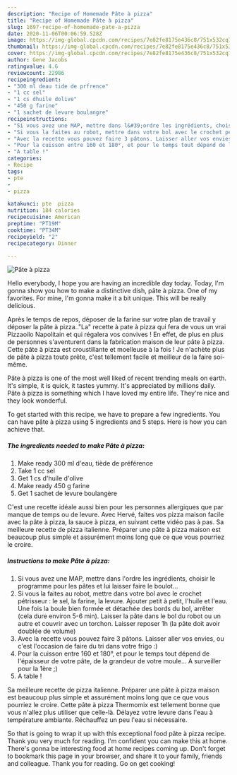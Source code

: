 ```yaml
---
description: "Recipe of Homemade Pâte à pizza"
title: "Recipe of Homemade Pâte à pizza"
slug: 1697-recipe-of-homemade-pate-a-pizza
date: 2020-11-06T00:06:59.528Z
image: https://img-global.cpcdn.com/recipes/7e82fe8175e436c8/751x532cq70/pate-a-pizza-photo-principale-de-la-recette.jpg
thumbnail: https://img-global.cpcdn.com/recipes/7e82fe8175e436c8/751x532cq70/pate-a-pizza-photo-principale-de-la-recette.jpg
cover: https://img-global.cpcdn.com/recipes/7e82fe8175e436c8/751x532cq70/pate-a-pizza-photo-principale-de-la-recette.jpg
author: Gene Jacobs
ratingvalue: 4.6
reviewcount: 22986
recipeingredient:
- "300 ml deau tide de prfrence"
- "1 cc sel"
- "1 cs dhuile dolive"
- "450 g farine"
- "1 sachet de levure boulangre"
recipeinstructions:
- "Si vous avez une MAP, mettre dans l&#39;ordre les ingrédients, choisir le programme pour les pâtes et lui laisser faire le boulot..."
- "Si vous la faites au robot, mettre dans votre bol avec le crochet pétrisseur : le sel, la farine, la levure. Ajouter petit à petit, l&#39;huile et l&#39;eau. Une fois la boule bien formée et détachée des bords du bol, arrêter (cela dure environ 5-6 min). Laisser la pâte dans le bol du robot ou un autre et couvrir avec un torchon. Laisser reposer 1h (la pâte doit avoir doublée de volume)"
- "Avec la recette vous pouvez faire 3 pâtons. Laisser aller vos envies, ou c&#39;est l&#39;occasion de faire du tri dans votre frigo :)"
- "Pour la cuisson entre 160 et 180°, et pour le temps tout dépend de l&#39;épaisseur de votre pâte, de la grandeur de votre moule... A surveiller pour la 1ère ;)"
- "A table !"
categories:
- Recipe
tags:
- pte
- 
- pizza

katakunci: pte  pizza 
nutrition: 184 calories
recipecuisine: American
preptime: "PT19M"
cooktime: "PT34M"
recipeyield: "2"
recipecategory: Dinner

---
```



![Pâte à pizza](https://img-global.cpcdn.com/recipes/7e82fe8175e436c8/751x532cq70/pate-a-pizza-photo-principale-de-la-recette.jpg)

Hello everybody, I hope you are having an incredible day today. Today, I'm gonna show you how to make a distinctive dish, pâte à pizza. One of my favorites. For mine, I'm gonna make it a bit unique. This will be really delicious.

Après le temps de repos, déposer de la farine sur votre plan de travail y déposer la pâte à pizza..&#34;La&#34; recette à pate à pizza qui fera de vous un vrai Pizzaoilo Napolitain et qui régalera vos convives ! En effet, de plus en plus de personnes s&#39;aventurent dans la fabrication maison de leur pâte à pizza. Cette pâte à pizza est croustillante et moelleuse à la fois ! Je n&#39;achète plus de pâte à pizza toute prête, c&#39;est tellement facile et meilleur de la faire soi-même.

Pâte à pizza is one of the most well liked of recent trending meals on earth. It's simple, it is quick, it tastes yummy. It's appreciated by millions daily. Pâte à pizza is something which I have loved my entire life. They're nice and they look wonderful.


To get started with this recipe, we have to prepare a few ingredients. You can have pâte à pizza using 5 ingredients and 5 steps. Here is how you can achieve that.

<!--inarticleads1-->

##### The ingredients needed to make Pâte à pizza:

1. Make ready 300 ml d&#39;eau, tiède de préférence
1. Take 1 cc sel
1. Get 1 cs d&#39;huile d&#39;olive
1. Make ready 450 g farine
1. Get 1 sachet de levure boulangère


C&#39;est une recette idéale aussi bien pour les personnes allergiques que par manque de temps ou de levure. Avec Hervé, faites vos pizza maison facile avec la pâte à pizza, la sauce à pizza, en suivant cette vidéo pas à pas. Sa meilleure recette de pizza italienne. Préparer une pâte à pizza maison est beaucoup plus simple et assurément moins long que ce que vous pourriez le croire. 

<!--inarticleads2-->

##### Instructions to make Pâte à pizza:

1. Si vous avez une MAP, mettre dans l&#39;ordre les ingrédients, choisir le programme pour les pâtes et lui laisser faire le boulot...
1. Si vous la faites au robot, mettre dans votre bol avec le crochet pétrisseur : le sel, la farine, la levure. Ajouter petit à petit, l&#39;huile et l&#39;eau. Une fois la boule bien formée et détachée des bords du bol, arrêter (cela dure environ 5-6 min). Laisser la pâte dans le bol du robot ou un autre et couvrir avec un torchon. Laisser reposer 1h (la pâte doit avoir doublée de volume)
1. Avec la recette vous pouvez faire 3 pâtons. Laisser aller vos envies, ou c&#39;est l&#39;occasion de faire du tri dans votre frigo :)
1. Pour la cuisson entre 160 et 180°, et pour le temps tout dépend de l&#39;épaisseur de votre pâte, de la grandeur de votre moule... A surveiller pour la 1ère ;)
1. A table !


Sa meilleure recette de pizza italienne. Préparer une pâte à pizza maison est beaucoup plus simple et assurément moins long que ce que vous pourriez le croire. Cette pâte à pizza Thermomix est tellement bonne que vous n&#39;allez plus utiliser que celle-là. Délayez votre levure dans l&#39;eau à température ambiante. Réchauffez un peu l&#39;eau si nécessaire. 

So that is going to wrap it up with this exceptional food pâte à pizza recipe. Thank you very much for reading. I'm confident you can make this at home. There's gonna be interesting food at home recipes coming up. Don't forget to bookmark this page in your browser, and share it to your family, friends and colleague. Thank you for reading. Go on get cooking!
